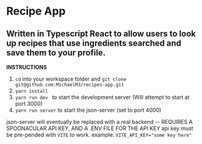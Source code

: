<h1>Recipe App</h1> 
<h2>Written in Typescript React to allow users to look up recipes that use ingredients searched and save them to your profile.</h2>

<strong>INSTRUCTIONS</strong>
1. ```cd``` into your workspace folder and ```git clone git@github.com:MichaelM3/recipes-app.git```
2. ```yarn install```
3. ```yarn run dev ``` to start the development server (Will attempt to start at port 3000)
4. ```yarn run server``` to start the json-server (set to port 4000)

json-server will eventually be replaced with a real backend
-- REQUIRES A SPOONACULAR API KEY, AND A .ENV FILE FOR THE API KEY
api key must be pre-pended with ```VITE``` to work.
example: ```VITE_API_KEY="some key here"```

